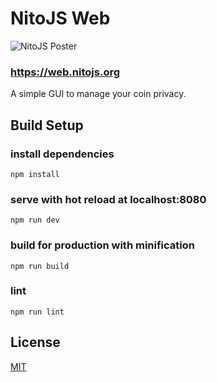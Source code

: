 # NitoJS Web

![NitoJS Poster](https://nitojs.org/poster.jpg?1588709532)

### https://web.nitojs.org

A simple GUI to manage your coin privacy.

## Build Setup

### install dependencies
```
npm install
```
### serve with hot reload at localhost:8080
```
npm run dev
```
### build for production with minification
```
npm run build
```
### lint
```
npm run lint
```

## License

[MIT](https://github.com/cristijora/vue-paper-dashboard/blob/master/LICENSE.md)
